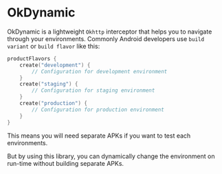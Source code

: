 # OkDynamic

OkDynamic is a lightweight `Okhttp` interceptor that helps you to navigate through your
environments. Commonly Android developers use `build variant` or `build flavor` like this:

```kotlin title="build.gradle"
productFlavors {
    create("development") {
        // Configuration for development environment
    }
    create("staging") {
        // Configuration for staging environment
    }
    create("production") {
        // Configuration for production environment
    }
}
```

This means you will need separate APKs if you want to test each environments.

But by using this library, you can dynamically change the environment on run-time without building
separate APKs.